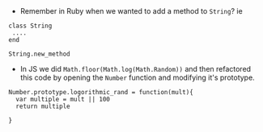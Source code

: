 ##

* Remember in Ruby when we wanted to add a method to `String`? ie
```
class String 
 ....
end

String.new_method 

````

* In JS we did 
`Math.floor(Math.log(Math.Random))`  and then refactored this code by opening the `Number` function and modifying it's prototype.

```
Number.prototype.logorithmic_rand = function(mult){
  var multiple = mult || 100
  return multiple

}

```